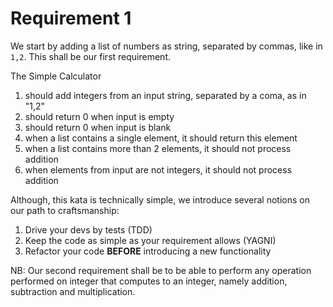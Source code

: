 # Requirement 1

We start by adding a list of numbers as string, separated by commas, like in `1,2`. This shall be our first requirement.

The Simple Calculator

 1. should add integers from an input string, separated by a coma, as in "1,2"
 3. should return 0 when input is empty
 4. should return 0 when input is blank
 5. when a list contains a single element, it should return this element
 6. when a list contains more than 2 elements, it should not process addition
 7. when elements from input are not integers, it should not process addition

Although, this kata is technically simple, we introduce several notions on our path to craftsmanship:
 1. Drive your devs by tests (TDD)
 2. Keep the code as simple as your requirement allows (YAGNI)
 3. Refactor your code **BEFORE** introducing a new functionality

NB: Our second requirement shall be to be able to perform any operation performed on integer that computes to an integer, namely addition, subtraction and multiplication.
